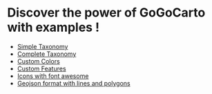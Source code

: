 Discover the power of GoGoCarto with examples !
===========

- [Simple Taxonomy](examples/index-simple-taxonomy.html)
- [Complete Taxonomy](examples/index-full-taxonomy.html)
- [Custom Colors](examples/index-custom-colors.html)
- [Custom Features](examples/index-custom-features.html)
- [Icons with font awesome](examples/index-fontawesome-icons.html)
- [Geojson format with lines and polygons](examples/index-geojson.html)
